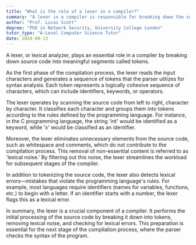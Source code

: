 ```yaml
---
title: "What is the role of a lexer in a compiler?"
summary: "A lexer in a compiler is responsible for breaking down the source code into meaningful chunks, known as tokens."
author: "Prof. Lucas Scott"
degree: "PhD in Network Security, University College London"
tutor_type: "A-Level Computer Science Tutor"
date: 2024-09-13
---
```


A lexer, or lexical analyzer, plays an essential role in a compiler by breaking down source code into meaningful segments called tokens. 

As the first phase of the compilation process, the lexer reads the input characters and generates a sequence of tokens that the parser utilizes for syntax analysis. Each token represents a logically cohesive sequence of characters, which can include identifiers, keywords, or operators.

The lexer operates by scanning the source code from left to right, character by character. It classifies each character and groups them into tokens according to the rules defined by the programming language. For instance, in the C programming language, the string 'int' would be identified as a keyword, while 'x' would be classified as an identifier.

Moreover, the lexer eliminates unnecessary elements from the source code, such as whitespace and comments, which do not contribute to the compilation process. This removal of non-essential content is referred to as 'lexical noise.' By filtering out this noise, the lexer streamlines the workload for subsequent stages of the compiler.

In addition to tokenizing the source code, the lexer also detects lexical errors—mistakes that violate the programming language's rules. For example, most languages require identifiers (names for variables, functions, etc.) to begin with a letter. If an identifier starts with a number, the lexer flags this as a lexical error.

In summary, the lexer is a crucial component of a compiler. It performs the initial processing of the source code by breaking it down into tokens, removing lexical noise, and checking for lexical errors. This preparation is essential for the next stage of the compilation process, where the parser checks the syntax of the program.
    